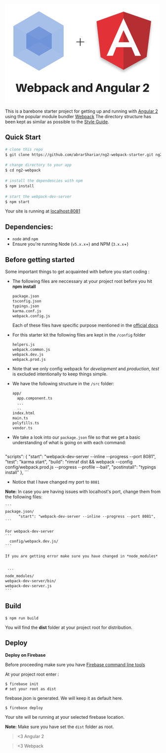 
![](https://raw.githubusercontent.com/abrarShariar/ng2-webpack-starter/master/image.png)


This is a barebone starter project for getting up and running with [Angular 2](https://angular.io) using the popular module bundler [Webpack](https://webpack.github.io/)
The directory structure has been kept as similar as possible to the [Style Guide](https://angular.io/docs/ts/latest/guide/style-guide.html).

## Quick Start

```bash
# clone this repo
$ git clone https://github.com/abrarShariar/ng2-webpack-starter.git ng2-webpack

# change directory to your app
$ cd ng2-webpack

# install the dependencies with npm
$ npm install

# start the webpack-dev-server
$ npm start
```

Your site is running at [localhost:8081](http://localhost:8081/)

## Dependencies:
  
  * `node` and `npm`
  * Ensure you're running Node (`v5.x.x`+) and NPM (`3.x.x`+)


## Before getting started

Some important things to get acquainted with before you start coding :

  - The following files are neccessary at your project root before you hit **npm install**
  
     ```
    package.json
    tsconfig.json
    typings.json
    karma.conf.js
    webpack.config.js
     ```
	  Each of these files have specific purpose mentioned in the [official docs](https://angular.io)
  
  - For this starter kit the following files are kept in the ```/config``` folder
  
    ```
    helpers.js
    webpack.common.js
    webpack.dev.js
    webpack.prod.js
    ```
  - Note that we only config webpack for *development* and *production*, *test* is excluded intentionally to keep things simple.  
 
  - We have the following structure in the ```/src``` folder:
  
    ```
    app/
      app.component.ts
      ...
      ..
    index.html
    main.ts
    polyfills.ts
    vendor.ts
    ```
    
  - We take a look into our ```package.json``` file so that we get a basic understanding of what is going on with each command:
  
    ```
  "scripts": {
    "start": "webpack-dev-server --inline --progress --port 8081",
    "test": "karma start",
    "build": "rimraf dist && webpack --config config/webpack.prod.js --progress --profile --bail",
    "postinstall": "typings install"
    },
    ```
  
  - Notice that I have changed my port to ```8081``` 
  
  **Note:** In case you are having issues with localhost's port, change them from the following files:
  
    ```
    package.json/
          "start": "webpack-dev-server --inline --progress --port 8081",
    ```
    
    For webpack-dev-server
    ```
      config/webpack.dev.js/
    ```
    
    If you are getting error make sure you have changed in *node_modules*
    
     
     ```
    node_modules/
    webpack-dev-server/bin/
    webpack-dev-server.js
    ```
    
## Build

```
$ npm run build
```

You will find the **dist** folder at your project root for distribution.

## Deploy

**Deploy on Firebase**

Before proceeding make sure you have [Firebase command line tools](https://www.firebase.com/docs/hosting/guide/deploying.html)

At your project root enter :

```
$ firebase init
# set your root as dist
```
firebase.json is generated. We will keep it as default here.

```
$ firebase deploy
```
Your site will be running at your selected firebase location.

**Note:** Make sure you have set the ```dist``` folder as root.

> <3 Angular 2

> <3 Webpack
